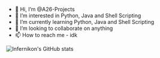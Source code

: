 - 👋 Hi, I’m @A26-Projects
- 👀 I’m interested in Python, Java and Shell Scripting 
- 🌱 I’m currently learning Python, Java and Shell Scripting
- 💞️ I’m looking to collaborate on anything
- 📫 How to reach me - idk

![Infernikon's GitHub stats](https://github-readme-stats.vercel.app/api?username=A26-Projects&show_icons=true&theme=radical)

<!---
A26-Projects/A26-Projects is a ✨ special ✨ repository because its `README.md` (this file) appears on your GitHub profile.
You can click the Preview link to take a look at your changes.
--->
